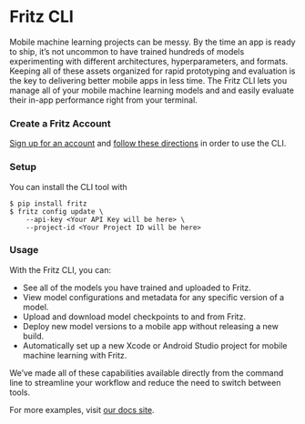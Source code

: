 # Fritz CLI

Mobile machine learning projects can be messy. By the time an app is ready to ship, it’s not uncommon to have trained hundreds of models experimenting with different architectures, hyperparameters, and formats. Keeping all of these assets organized for rapid prototyping and evaluation is the key to delivering better mobile apps in less time. The Fritz CLI lets you manage all of your mobile machine learning models and and easily evaluate their in-app performance right from your terminal.

### Create a Fritz Account

[Sign up for an account](https://app.fritz.ai/register) and [follow these directions](https://docs.fritz.ai/cli/index.html#install) in order to use the CLI.

### Setup

You can install the CLI tool with

```
$ pip install fritz
$ fritz config update \
    --api-key <Your API Key will be here> \
    --project-id <Your Project ID will be here>
```

### Usage

With the Fritz CLI, you can:

- See all of the models you have trained and uploaded to Fritz.
- View model configurations and metadata for any specific version of a model.
- Upload and download model checkpoints to and from Fritz.
- Deploy new model versions to a mobile app without releasing a new build.
- Automatically set up a new Xcode or Android Studio project for mobile machine learning with Fritz.

We’ve made all of these capabilities available directly from the command line to streamline your workflow and reduce the need to switch between tools.

For more examples, visit [our docs site](https://docs.fritz.ai/cli/index.html).
